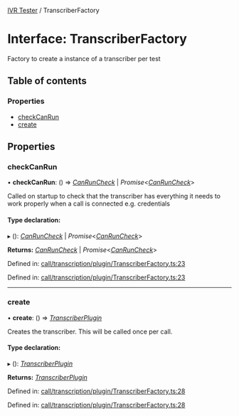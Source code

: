 [IVR Tester](../README.md) / TranscriberFactory

# Interface: TranscriberFactory

Factory to create a instance of a transcriber per test

## Table of contents

### Properties

- [checkCanRun](transcriberfactory.md#checkcanrun)
- [create](transcriberfactory.md#create)

## Properties

### checkCanRun

• **checkCanRun**: () => [*CanRunCheck*](../README.md#canruncheck) \| *Promise*<[*CanRunCheck*](../README.md#canruncheck)\>

Called on startup to check that the transcriber has
everything it needs to work properly when a call is connected
e.g. credentials

#### Type declaration:

▸ (): [*CanRunCheck*](../README.md#canruncheck) \| *Promise*<[*CanRunCheck*](../README.md#canruncheck)\>

**Returns:** [*CanRunCheck*](../README.md#canruncheck) \| *Promise*<[*CanRunCheck*](../README.md#canruncheck)\>

Defined in: [call/transcription/plugin/TranscriberFactory.ts:23](https://github.com/LuisAntezana/ivr-tester/blob/1802d94/packages/ivr-tester/src/call/transcription/plugin/TranscriberFactory.ts#L23)

Defined in: [call/transcription/plugin/TranscriberFactory.ts:23](https://github.com/LuisAntezana/ivr-tester/blob/1802d94/packages/ivr-tester/src/call/transcription/plugin/TranscriberFactory.ts#L23)

___

### create

• **create**: () => [*TranscriberPlugin*](transcriberplugin.md)

Creates the transcriber. This will be called once per call.

#### Type declaration:

▸ (): [*TranscriberPlugin*](transcriberplugin.md)

**Returns:** [*TranscriberPlugin*](transcriberplugin.md)

Defined in: [call/transcription/plugin/TranscriberFactory.ts:28](https://github.com/LuisAntezana/ivr-tester/blob/1802d94/packages/ivr-tester/src/call/transcription/plugin/TranscriberFactory.ts#L28)

Defined in: [call/transcription/plugin/TranscriberFactory.ts:28](https://github.com/LuisAntezana/ivr-tester/blob/1802d94/packages/ivr-tester/src/call/transcription/plugin/TranscriberFactory.ts#L28)
